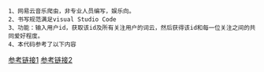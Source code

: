     1、网易云音乐爬虫，非专业人员编写，娱乐向。
    2、书写规范满足visual Studio Code
    3、功能：输入用户id，获取该id及所有关注用户的词云，然后获得该id和每一位关注之间的共同爱好程度。
    4、本代码参考了以下内容
[参考链接1](https://cloud.tencent.com/developer/article/1061441) [参考链接2](https://wx.zsxq.com/dweb2/index/group/554545524144?from=mweb&type=detail)

